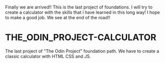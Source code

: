 Finally we are arrived!!
This is the last project of foundations. I will try to create a calculator with the skills that i have learned 
in this long way! I hope to make a good job.
We see at the end of the road!!

# THE_ODIN_PROJECT-CALCULATOR
The last project of "The Odin Project" foundation path. We have to create a classic calculator with HTML CSS and JS.
